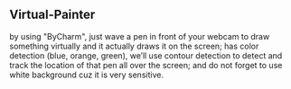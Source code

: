 ## Virtual-Painter
by using "ByCharm", just wave a pen in front of your webcam to draw something virtually and it actually draws it on the screen; has color detection (blue, orange, green), we’ll use contour detection to detect and track the location of that pen all over the screen; and do not forget to use white background cuz it is very sensitive.
